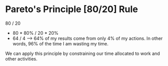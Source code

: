 
# Pareto's Principle [80/20] Rule

80 / 20
- 80 * 80% / 20 * 20% 
- 64 / 4 --> 64% of my results come from only 4% of my actions. In other words, 96% of the time I am wasting my time.

We can apply this principle by constraining our time allocated to work and other activities.
